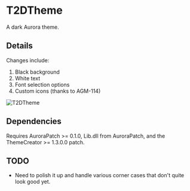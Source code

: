 ﻿# T2DTheme

A dark Aurora theme.

## Details

Changes include:

1) Black background
2) White text
3) Font selection options
4) Custom icons (thanks to AGM-114)

![T2DTheme](/T2DTheme.png?raw=true)

## Dependencies

Requires AuroraPatch >= 0.1.0, Lib.dll from AuroraPatch, and the ThemeCreator >= 1.3.0.0 patch.

## TODO

- Need to polish it up and handle various corner cases that don't quite look good yet.
